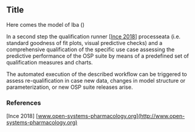## Title

Here comes the model of Iba ()


In a second step the qualification runner [[Ince 2018](###reference)] processeata (i.e. standard goodness of fit plots, visual predictive checks) and a comprehensive qualification of the specific use case assessing the predictive performance of the OSP suite by means of a predefined set of qualification measures and charts. 

The automated execution of the described workflow can be triggered to assess re-qualification in case new data, changes in model structure or parameterization, or new OSP suite releases arise.







































































### References

[Ince 2018] [www.open-systems-pharmacology.org](http://www.open-systems-pharmacology.org)

